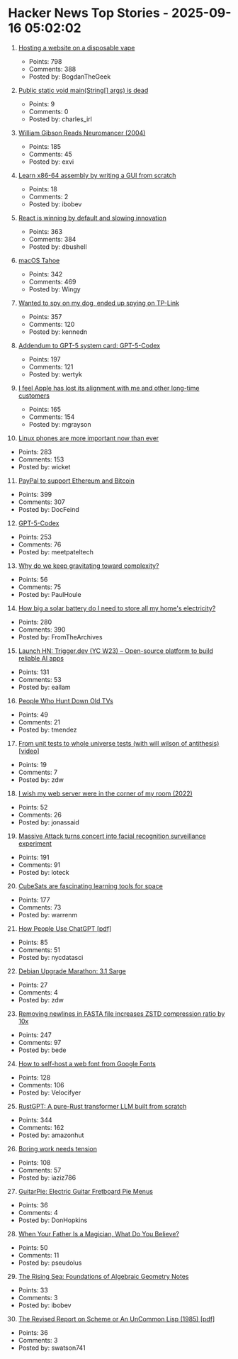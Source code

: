 # Hacker News Top Stories - 2025-09-16 05:02:02

1. [Hosting a website on a disposable vape](https://bogdanthegeek.github.io/blog/projects/vapeserver/)
   - Points: 798
   - Comments: 388
   - Posted by: BogdanTheGeek

2. [Public static void main(String[] args) is dead](https://mccue.dev/pages/9-16-25-psvm)
   - Points: 9
   - Comments: 0
   - Posted by: charles_irl

3. [William Gibson Reads Neuromancer (2004)](http://bearcave.com/bookrev/neuromancer/neuromancer_audio.html)
   - Points: 185
   - Comments: 45
   - Posted by: exvi

4. [Learn x86-64 assembly by writing a GUI from scratch](https://gaultier.github.io/blog/x11_x64.html)
   - Points: 18
   - Comments: 2
   - Posted by: ibobev

5. [React is winning by default and slowing innovation](https://www.lorenstew.art/blog/react-won-by-default/)
   - Points: 363
   - Comments: 384
   - Posted by: dbushell

6. [macOS Tahoe](https://www.apple.com/os/macos/)
   - Points: 342
   - Comments: 469
   - Posted by: Wingy

7. [Wanted to spy on my dog, ended up spying on TP-Link](https://kennedn.com/blog/posts/tapo/)
   - Points: 357
   - Comments: 120
   - Posted by: kennedn

8. [Addendum to GPT-5 system card: GPT-5-Codex](https://openai.com/index/gpt-5-system-card-addendum-gpt-5-codex/)
   - Points: 197
   - Comments: 121
   - Posted by: wertyk

9. [I feel Apple has lost its alignment with me and other long-time customers](https://morrick.me/archives/10137)
   - Points: 165
   - Comments: 154
   - Posted by: mgrayson

10. [Linux phones are more important now than ever](https://feddit.org/post/18353777)
   - Points: 283
   - Comments: 153
   - Posted by: wicket

11. [PayPal to support Ethereum and Bitcoin](https://newsroom.paypal-corp.com/2025-09-15-PayPal-Ushers-in-a-New-Era-of-Peer-to-Peer-Payments,-Reimagining-How-Money-Moves-to-Anyone,-Anywhere)
   - Points: 399
   - Comments: 307
   - Posted by: DocFeind

12. [GPT-5-Codex](https://openai.com/index/introducing-upgrades-to-codex/)
   - Points: 253
   - Comments: 76
   - Posted by: meetpateltech

13. [Why do we keep gravitating toward complexity?](https://kyrylo.org/software/2025/08/21/why-do-software-developers-love-complexity.html)
   - Points: 56
   - Comments: 75
   - Posted by: PaulHoule

14. [How big a solar battery do I need to store all my home's electricity?](https://shkspr.mobi/blog/2025/09/how-big-a-solar-battery-do-i-need-to-store-all-my-homes-electricity/)
   - Points: 280
   - Comments: 390
   - Posted by: FromTheArchives

15. [Launch HN: Trigger.dev (YC W23) – Open-source platform to build reliable AI apps](undefined)
   - Points: 131
   - Comments: 53
   - Posted by: eallam

16. [People Who Hunt Down Old TVs](https://www.bbc.com/future/article/20250911-the-people-who-hunt-down-old-tvs)
   - Points: 49
   - Comments: 21
   - Posted by: tmendez

17. [From unit tests to whole universe tests (with will wilson of antithesis) [video]](https://www.youtube.com/watch?v=_xJ4maWhSNU)
   - Points: 19
   - Comments: 7
   - Posted by: zdw

18. [I wish my web server were in the corner of my room (2022)](https://interconnected.org/home/2022/10/10/servers)
   - Points: 52
   - Comments: 26
   - Posted by: jonassaid

19. [Massive Attack turns concert into facial recognition surveillance experiment](https://www.gadgetreview.com/massive-attack-turns-concert-into-facial-recognition-surveillance-experiment)
   - Points: 191
   - Comments: 91
   - Posted by: loteck

20. [CubeSats are fascinating learning tools for space](https://www.jeffgeerling.com/blog/2025/cubesats-are-fascinating-learning-tools-space)
   - Points: 177
   - Comments: 73
   - Posted by: warrenm

21. [How People Use ChatGPT [pdf]](https://cdn.openai.com/pdf/a253471f-8260-40c6-a2cc-aa93fe9f142e/economic-research-chatgpt-usage-paper.pdf)
   - Points: 85
   - Comments: 51
   - Posted by: nycdatasci

22. [Debian Upgrade Marathon: 3.1 Sarge](https://wrongthink.link/posts/debian-upgrade-marathon-sarge/)
   - Points: 27
   - Comments: 4
   - Posted by: zdw

23. [Removing newlines in FASTA file increases ZSTD compression ratio by 10x](https://log.bede.im/2025/09/12/zstandard-long-range-genomes.html)
   - Points: 247
   - Comments: 97
   - Posted by: bede

24. [How to self-host a web font from Google Fonts](https://blog.velocifyer.com/Posts/3,0,0,2025-8-13,+how+to+self+host+a+font+from+google+fonts.html)
   - Points: 128
   - Comments: 106
   - Posted by: Velocifyer

25. [RustGPT: A pure-Rust transformer LLM built from scratch](https://github.com/tekaratzas/RustGPT)
   - Points: 344
   - Comments: 162
   - Posted by: amazonhut

26. [Boring work needs tension](https://iaziz786.com/blog/boring-work-needs-tension/)
   - Points: 108
   - Comments: 57
   - Posted by: iaziz786

27. [GuitarPie: Electric Guitar Fretboard Pie Menus](https://andreasfender.com/publications.php)
   - Points: 36
   - Comments: 4
   - Posted by: DonHopkins

28. [When Your Father Is a Magician, What Do You Believe?](https://thereader.mitpress.mit.edu/when-your-father-is-a-magician-what-do-you-believe/)
   - Points: 50
   - Comments: 11
   - Posted by: pseudolus

29. [The Rising Sea: Foundations of Algebraic Geometry Notes](https://math.stanford.edu/~vakil/216blog/)
   - Points: 33
   - Comments: 3
   - Posted by: ibobev

30. [The Revised Report on Scheme or An UnCommon Lisp (1985) [pdf]](https://dspace.mit.edu/bitstream/handle/1721.1/5600/AIM-848.pdf)
   - Points: 36
   - Comments: 3
   - Posted by: swatson741

